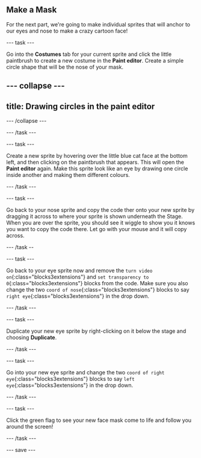 
## Make a Mask

For the next part, we're going to make individual sprites that will anchor to our eyes and nose to make a crazy cartoon face!

--- task ---

Go into the **Costumes** tab for your current sprite and click the little paintbrush to create a new costume in the **Paint editor**.
Create a simple circle shape that will be the nose of your mask.

--- collapse ---
---
title: Drawing circles in the paint editor
---
--- /collapse ---

--- /task ---

--- task ---

Create a new sprite by hovering over the little blue cat face at the bottom left, and then clicking on the paintbrush that appears. This will open the **Paint editor** again.
Make this sprite look like an eye by drawing one circle inside another and making them different colours.

--- /task ---

--- task ---

Go back to your nose sprite and copy the code ther onto your new sprite by dragging it across to where your sprite is shown underneath the Stage. When you are over the sprite, you should see it wiggle to show you it knows you want to copy the code there. Let go with your mouse and it will copy across.

--- /task --

--- task ---

Go back to your eye sprite now and remove the `turn video on`{:class="blocks3extensions"} and `set transparency to 0`{:class="blocks3extensions"} blocks from the code. Make sure you also change the two `coord of nose`{:class="blocks3extensions"} blocks to say `right eye`{:class="blocks3extensions"} in the drop down.

--- /task ---

--- task ---

Duplicate your new eye sprite by right-clicking on it below the stage and choosing **Duplicate**.

--- /task ---

--- task ---

Go into your new eye sprite and change the two `coord of right eye`{:class="blocks3extensions"} blocks to say `left eye`{:class="blocks3extensions"} in the drop down.

--- /task ---

--- task ---

Click the green flag to see your new face mask come to life and follow you around the screen!

--- /task ---

--- save ---
